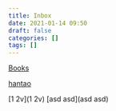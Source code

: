 ```yaml
---
title: Inbox
date: 2021-01-14 09:50
draft: false
categories: []
tags: []
---
```


[Books](/books)

[hantao](/hantao)

[1 2v](1 2v)
[asd asd](asd asd)
